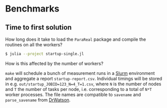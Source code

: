 # Benchmarks

## Time to first solution

How long does it take to load the `ParaReal` package and compile the routines
on all the workers? 

```bash
$ julia --project startup-single.jl
```

How is this affected by the number of workers?

`make` will schedule a bunch of measurement runs in a [Slurm] environment and
aggregate a report `startup-report.csv`. Individual timings will be stored in
e.g.  `out/startup_JOBID=123_N=4_T=1.csv`, where `N` is the number of nodes and
`T` the number of tasks per node, i.e. corresponding to a total of `N*T` worker
processes. The file names are compatible to `savename` and `parse_savename`
from [DrWatson].

[Slurm]: https://slurm.schedmd.com/
[DrWatson]: https://juliadynamics.github.io/DrWatson.jl/stable/
